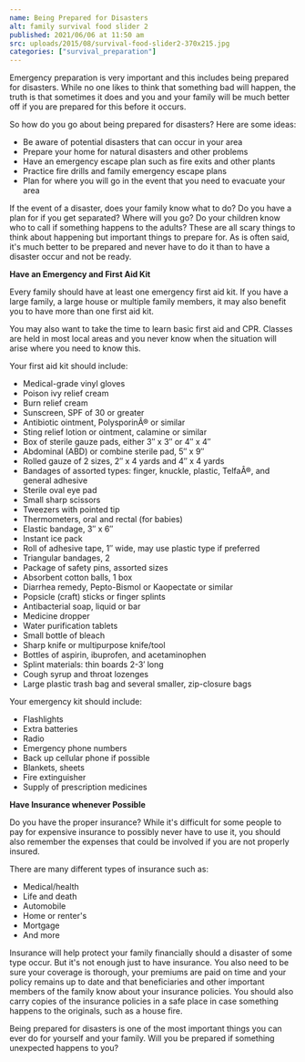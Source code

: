 ```yaml
---
name: Being Prepared for Disasters
alt: family survival food slider 2
published: 2021/06/06 at 11:50 am
src: uploads/2015/08/survival-food-slider2-370x215.jpg
categories: ["survival_preparation"]
---
```

Emergency preparation is very important and this includes being prepared for disasters. While no one likes to think that something bad will happen, the truth is that sometimes it does and you and your family will be much better off if you are prepared for this before it occurs.

So how do you go about being prepared for disasters? Here are some ideas:

*   Be aware of potential disasters that can occur in your area
*   Prepare your home for natural disasters and other problems
*   Have an emergency escape plan such as fire exits and other plants
*   Practice fire drills and family emergency escape plans
*   Plan for where you will go in the event that you need to evacuate your area

If the event of a disaster, does your family know what to do? Do you have a plan for if you get separated? Where will you go? Do your children know who to call if something happens to the adults? These are all scary things to think about happening but important things to prepare for. As is often said, it's much better to be prepared and never have to do it than to have a disaster occur and not be ready.

**Have an Emergency and First Aid Kit**

Every family should have at least one emergency first aid kit. If you have a large family, a large house or multiple family members, it may also benefit you to have more than one first aid kit.

You may also want to take the time to learn basic first aid and CPR. Classes are held in most local areas and you never know when the situation will arise where you need to know this.

Your first aid kit should include:

*   Medical-grade vinyl gloves
*   Poison ivy relief cream
*   Burn relief cream
*   Sunscreen, SPF of 30 or greater
*   Antibiotic ointment, PolysporinÂ® or similar
*   Sting relief lotion or ointment, calamine or similar
*   Box of sterile gauze pads, either 3″ x 3″ or 4″ x 4″
*   Abdominal (ABD) or combine sterile pad, 5″ x 9″
*   Rolled gauze of 2 sizes, 2″ x 4 yards and 4″ x 4 yards
*   Bandages of assorted types: finger, knuckle, plastic, TelfaÂ®, and general adhesive
*   Sterile oval eye pad
*   Small sharp scissors
*   Tweezers with pointed tip
*   Thermometers, oral and rectal (for babies)
*   Elastic bandage, 3″ x 6″
*   Instant ice pack
*   Roll of adhesive tape, 1″ wide, may use plastic type if preferred
*   Triangular bandages, 2
*   Package of safety pins, assorted sizes
*   Absorbent cotton balls, 1 box
*   Diarrhea remedy, Pepto-Bismol or Kaopectate or similar
*   Popsicle (craft) sticks or finger splints
*   Antibacterial soap, liquid or bar
*   Medicine dropper
*   Water purification tablets
*   Small bottle of bleach
*   Sharp knife or multipurpose knife/tool
*   Bottles of aspirin, ibuprofen, and acetaminophen
*   Splint materials: thin boards 2-3′ long
*   Cough syrup and throat lozenges
*   Large plastic trash bag and several smaller, zip-closure bags

Your emergency kit should include:

*   Flashlights
*   Extra batteries
*   Radio
*   Emergency phone numbers
*   Back up cellular phone if possible
*   Blankets, sheets
*   Fire extinguisher
*   Supply of prescription medicines

**Have Insurance whenever Possible**

Do you have the proper insurance? While it's difficult for some people to pay for expensive insurance to possibly never have to use it, you should also remember the expenses that could be involved if you are not properly insured.

There are many different types of insurance such as:

*   Medical/health
*   Life and death
*   Automobile
*   Home or renter's
*   Mortgage
*   And more

Insurance will help protect your family financially should a disaster of some type occur. But it's not enough just to have insurance. You also need to be sure your coverage is thorough, your premiums are paid on time and your policy remains up to date and that beneficiaries and other important members of the family know about your insurance policies. You should also carry copies of the insurance policies in a safe place in case something happens to the originals, such as a house fire.

Being prepared for disasters is one of the most important things you can ever do for yourself and your family. Will you be prepared if something unexpected happens to you?